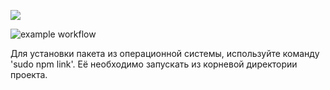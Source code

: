 <p dir="auto">
<a href="https://codeclimate.com/github/shtormlbt/brain-games/maintainability"><img src="https://api.codeclimate.com/v1/badges/a35b272be86137db6d48/maintainability" /></a>


![example workflow](https://github.com/shtormlbt/brain-games/actions/workflows/workflowT.yml/badge.svg)


<p>Для установки пакета из операционной системы, используйте команду 'sudo npm link'. Её необходимо запускать из корневой директории проекта.</p>
